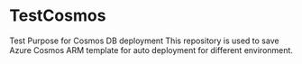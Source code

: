 # TestCosmos
Test Purpose for Cosmos DB deployment
This repository is used to save Azure Cosmos ARM template for auto deployment for different environment.
